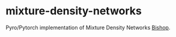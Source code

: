# mixture-density-networks
 
Pyro/Pytorch implementation of Mixture Density Networks [Bishop](https://publications.aston.ac.uk/id/eprint/373/1/NCRG_94_004.pdf).